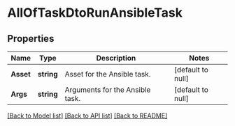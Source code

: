 # AllOfTaskDtoRunAnsibleTask

## Properties
Name | Type | Description | Notes
------------ | ------------- | ------------- | -------------
**Asset** | **string** | Asset for the Ansible task. | [default to null]
**Args** | **string** | Arguments for the Ansible task. | [default to null]

[[Back to Model list]](../README.md#documentation-for-models) [[Back to API list]](../README.md#documentation-for-api-endpoints) [[Back to README]](../README.md)

